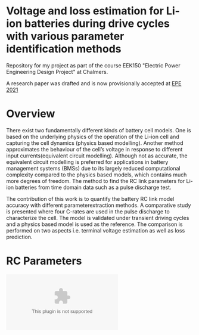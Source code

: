 # Voltage and loss estimation for Li-ion batteries during drive cycles with various parameter identification methods
Repository for my project as part of the course EEK150 "Electric Power Engineering Design Project" at Chalmers.

A research paper was drafted and is now provisionally accepted at [EPE 2021](http://www.epe2021.com/)

# Overview
There exist two fundamentally different kinds of battery cell models.  One is based on the underlying physics of the operation of the Li-ion cell and capturing the cell dynamics (physics based modelling). Another method approximates the behaviour of the cell’s voltage in response to different input currents(equivalent circuit modelling). Although not as accurate, the equivalent circuit modelling is preferred for applications in battery management systems (BMSs) due to its largely reduced computational complexity compared to the physics based models, which contains much more degrees of freedom. The method to find the RC link parameters for Li-ion batteries from time domain data such as a pulse discharge test. 

The contribution of this work is to quantify the battery RC link model accuracy with different parameterextraction methods. A comparative study is presented where four C-rates are used in the pulse discharge to characterize the cell. The model is validated under transient driving cycles and a physics based model is used as the reference. The comparison is performed on two aspects i.e. terminal voltage estimation as well as loss prediction.

# RC Parameters

![r0](https://github.com/raghuramshankar/voltage-and-loss-estimation-for-li-ion-batteries/blob/master/images/r0.eps)